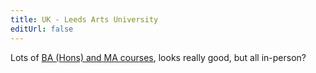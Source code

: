 ```yaml
---
title: UK - Leeds Arts University
editUrl: false
---
```


Lots of [BA (Hons) and MA courses](https://www.leeds-art.ac.uk/), looks really good, but all in-person?
